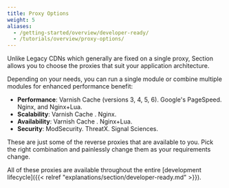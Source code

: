 ```yaml
---
title: Proxy Options
weight: 5
aliases:
  - /getting-started/overview/developer-ready/
  - /tutorials/overview/proxy-options/
---
```


Unlike Legacy CDNs which generally are fixed on a single proxy, Section allows you to choose the proxies that suit your application architecture.

Depending on your needs, you can run a single module or combine multiple modules for enhanced performance benefit:

* **Performance**: Varnish Cache  (versions 3, 4, 5, 6). Google's PageSpeed. Nginx, and Nginx+Lua.
* **Scalability**: Varnish Cache . Nginx.
* **Availability**: Varnish Cache . Nginx+Lua.
* **Security**: ModSecurity. ThreatX. Signal Sciences.

These are just some of the reverse proxies that are available to you. Pick the right combination and painlessly change them as your requirements change.

All of these proxies are available throughout the entire [development lifecycle]({{< relref "explanations/section/developer-ready.md" >}}).
